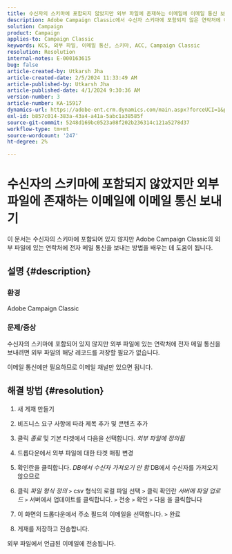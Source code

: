 ```yaml
---
title: 수신자의 스키마에 포함되지 않았지만 외부 파일에 존재하는 이메일에 이메일 통신 보내기
description: Adobe Campaign Classic에서 수신자 스키마에 포함되지 않은 연락처에 이메일 통신을 보내는 방법을 알아봅니다.
solution: Campaign
product: Campaign
applies-to: Campaign Classic
keywords: KCS, 외부 파일, 이메일 통신, 스키마, ACC, Campaign Classic
resolution: Resolution
internal-notes: E-000163615
bug: false
article-created-by: Utkarsh Jha
article-created-date: 2/5/2024 11:33:49 AM
article-published-by: Utkarsh Jha
article-published-date: 4/1/2024 9:30:36 AM
version-number: 3
article-number: KA-15917
dynamics-url: https://adobe-ent.crm.dynamics.com/main.aspx?forceUCI=1&pagetype=entityrecord&etn=knowledgearticle&id=2d30ec6d-1ac4-ee11-9079-6045bd0065f9
exl-id: b857c014-383a-43a4-a41a-5abc1a38585f
source-git-commit: 5248d169bc0523a08f202b236314c121a5278d37
workflow-type: tm+mt
source-wordcount: '247'
ht-degree: 2%

---
```


# 수신자의 스키마에 포함되지 않았지만 외부 파일에 존재하는 이메일에 이메일 통신 보내기


이 문서는 수신자의 스키마에 포함되어 있지 않지만 Adobe Campaign Classic의 외부 파일에 있는 연락처에 전자 메일 통신을 보내는 방법을 배우는 데 도움이 됩니다.

## 설명 {#description}


### <b>환경</b>

Adobe Campaign Classic



### 문제/증상

수신자의 스키마에 포함되어 있지 않지만 외부 파일에 있는 연락처에 전자 메일 통신을 보내려면 외부 파일의 해당 레코드를 저장할 필요가 없습니다.

이메일 통신에만 필요하므로 이메일 채널만 있으면 됩니다.


## 해결 방법 {#resolution}


1. 새 게재 만들기


2. 비즈니스 요구 사항에 따라 제목 추가 및 콘텐츠 추가


3. 클릭 *종료* 및 기본 타겟에서 다음을 선택합니다. *외부 파일에 정의됨*


4. 드롭다운에서 외부 파일에 대한 타겟 매핑 변경


5. 확인란을 클릭합니다. *DB에서 수신자 가져오기 안 함* DB에서 수신자를 가져오지 않으므로


6. 클릭 *파일 형식 정의* `>`  csv 형식의 로컬 파일 선택 `>`  클릭 확인란 *서버에 파일 업로드* `>`  서버에서 업데이트를 클릭합니다. `>`  전송 `>`  확인 `>`  다음 을 클릭합니다


7. 이 화면의 드롭다운에서 주소 필드의 이메일을 선택합니다. `>`  완료


8. 게재를 저장하고 전송합니다.




외부 파일에서 언급된 이메일에 전송됩니다.
